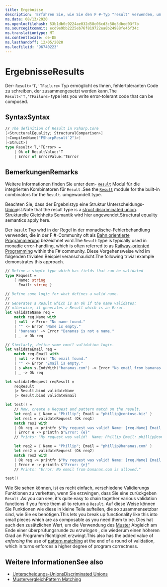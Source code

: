 ```yaml
---
title: Ergebnisse
description: 'Erfahren Sie, wie Sie den F #-Typ "result" verwenden, um fehlertoleranten Code zu schreiben.'
ms.date: 08/13/2020
ms.openlocfilehash: 53b1db0c9224ae032d58c06cd3c58e3dbed03f7b
ms.sourcegitcommit: ecd9e9bb2225eb76f819722ea8b24988fe46f34c
ms.translationtype: MT
ms.contentlocale: de-DE
ms.lasthandoff: 12/05/2020
ms.locfileid: "96740223"
---
```

# <a name="results"></a><span data-ttu-id="77b37-103">Ergebnisse</span><span class="sxs-lookup"><span data-stu-id="77b37-103">Results</span></span>

<span data-ttu-id="77b37-104">Der- `Result<'T,'TFailure>` Typ ermöglicht es Ihnen, fehlertoleranten Code zu schreiben, der zusammengesetzt werden kann.</span><span class="sxs-lookup"><span data-stu-id="77b37-104">The `Result<'T,'TFailure>` type lets you write error-tolerant code that can be composed.</span></span>

## <a name="syntax"></a><span data-ttu-id="77b37-105">Syntax</span><span class="sxs-lookup"><span data-stu-id="77b37-105">Syntax</span></span>

```fsharp
// The definition of Result in FSharp.Core
[<StructuralEquality; StructuralComparison>]
[<CompiledName("FSharpResult`2")>]
[<Struct>]
type Result<'T,'TError> =
    | Ok of ResultValue:'T
    | Error of ErrorValue:'TError
```

## <a name="remarks"></a><span data-ttu-id="77b37-106">Bemerkungen</span><span class="sxs-lookup"><span data-stu-id="77b37-106">Remarks</span></span>

<span data-ttu-id="77b37-107">Weitere Informationen finden Sie unter dem- [`Result`](https://fsharp.github.io/fsharp-core-docs/reference/fsharp-core-resultmodule.html) Modul für die integrierten Kombinatoren für `Result` .</span><span class="sxs-lookup"><span data-stu-id="77b37-107">See the [`Result`](https://fsharp.github.io/fsharp-core-docs/reference/fsharp-core-resultmodule.html) module for the built-in combinators for the `Result`.</span></span> <span data-ttu-id="77b37-108">umgewandelt.</span><span class="sxs-lookup"><span data-stu-id="77b37-108">type.</span></span>

<span data-ttu-id="77b37-109">Beachten Sie, dass der Ergebnistyp eine Struktur Unterscheidungs- [Union](discriminated-unions.md#struct-discriminated-unions)ist.</span><span class="sxs-lookup"><span data-stu-id="77b37-109">Note that the result type is a [struct discriminated union](discriminated-unions.md#struct-discriminated-unions).</span></span> <span data-ttu-id="77b37-110">Strukturelle Gleichheits Semantik wird hier angewendet.</span><span class="sxs-lookup"><span data-stu-id="77b37-110">Structural equality semantics apply here.</span></span>

<span data-ttu-id="77b37-111">Der `Result` Typ wird in der Regel in der monadische-Fehlerbehandlung verwendet, die in der F #-Community oft als [Bahn orientierte Programmierung](https://swlaschin.gitbooks.io/fsharpforfunandprofit/content/posts/recipe-part2.html) bezeichnet wird.</span><span class="sxs-lookup"><span data-stu-id="77b37-111">The `Result` type is typically used in monadic error-handling, which is often referred to as [Railway-oriented Programming](https://swlaschin.gitbooks.io/fsharpforfunandprofit/content/posts/recipe-part2.html) within the F# community.</span></span>  <span data-ttu-id="77b37-112">Diese Vorgehensweise wird im folgenden trivialen Beispiel veranschaulicht.</span><span class="sxs-lookup"><span data-stu-id="77b37-112">The following trivial example demonstrates this approach.</span></span>

```fsharp
// Define a simple type which has fields that can be validated
type Request =
    { Name: string
      Email: string }

// Define some logic for what defines a valid name.
//
// Generates a Result which is an Ok if the name validates;
// otherwise, it generates a Result which is an Error.
let validateName req =
    match req.Name with
    | null -> Error "No name found."
    | "" -> Error "Name is empty."
    | "bananas" -> Error "Bananas is not a name."
    | _ -> Ok req

// Similarly, define some email validation logic.
let validateEmail req =
    match req.Email with
    | null -> Error "No email found."
    | "" -> Error "Email is empty."
    | s when s.EndsWith("bananas.com") -> Error "No email from bananas.com is allowed."
    | _ -> Ok req

let validateRequest reqResult =
    reqResult
    |> Result.bind validateName
    |> Result.bind validateEmail

let test() =
    // Now, create a Request and pattern match on the result.
    let req1 = { Name = "Phillip"; Email = "phillip@contoso.biz" }
    let res1 = validateRequest (Ok req1)
    match res1 with
    | Ok req -> printfn $"My request was valid! Name: {req.Name} Email {req.Email}"  
    | Error e -> printfn $"Error: {e}"
    // Prints: "My request was valid!  Name: Phillip Email: phillip@consoto.biz"

    let req2 = { Name = "Phillip"; Email = "phillip@bananas.com" }
    let res2 = validateRequest (Ok req2)
    match res2 with
    | Ok req -> printfn $"My request was valid! Name: {req.Name} Email {req.Email}"  
    | Error e -> printfn $"Error: {e}"
    // Prints: "Error: No email from bananas.com is allowed."

test()
```

<span data-ttu-id="77b37-113">Wie Sie sehen können, ist es recht einfach, verschiedene Validierungs Funktionen zu verketten, wenn Sie erzwingen, dass Sie eine zurückgeben `Result` .</span><span class="sxs-lookup"><span data-stu-id="77b37-113">As you can see, it's quite easy to chain together various validation functions if you force them all to return a `Result`.</span></span>  <span data-ttu-id="77b37-114">Auf diese Weise können Sie Funktionen wie diese in kleine Teile aufteilen, die so zusammensetzbar sind, wie Sie es benötigen.</span><span class="sxs-lookup"><span data-stu-id="77b37-114">This lets you break up functionality like this into small pieces which are as composable as you need them to be.</span></span>  <span data-ttu-id="77b37-115">Dies hat auch den zusätzlichen Wert, um die Verwendung des [Muster](pattern-matching.md) Abgleich am Ende einer überprüfungsrunde zu *erzwingen* , die wiederum einen höheren Grad an Programm Richtigkeit erzwingt.</span><span class="sxs-lookup"><span data-stu-id="77b37-115">This also has the added value of *enforcing* the use of [pattern matching](pattern-matching.md) at the end of a round of validation, which in turns enforces a higher degree of program correctness.</span></span>

## <a name="see-also"></a><span data-ttu-id="77b37-116">Weitere Informationen</span><span class="sxs-lookup"><span data-stu-id="77b37-116">See also</span></span>

- [<span data-ttu-id="77b37-117">Unterscheidungs-Unions</span><span class="sxs-lookup"><span data-stu-id="77b37-117">Discriminated Unions</span></span>](discriminated-unions.md)
- [<span data-ttu-id="77b37-118">Mustervergleich</span><span class="sxs-lookup"><span data-stu-id="77b37-118">Pattern Matching</span></span>](pattern-matching.md)
